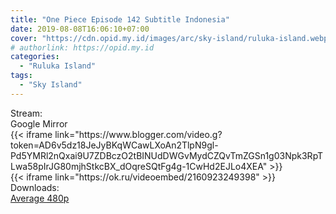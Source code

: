 ```yaml
---
title: "One Piece Episode 142 Subtitle Indonesia"
date: 2019-08-08T16:06:10+07:00
cover: "https://cdn.opid.my.id/images/arc/sky-island/ruluka-island.webp" # Optional, cover
# authorlink: https://opid.my.id
categories:
  - "Ruluka Island"
tags:
  - "Sky Island"
---
```

<div class="ui menu violet borderless inverted">
  <div class="header item active">
        Stream:
    </div>
  <a class="active item" data-tab="google">
    <i class="google drive icon"></i> Google
  </a>
  <a class="item nounderline" data-tab="mirror">
    <i class="odnoklassniki icon"></i> Mirror
  </a>
</div>
<div class="ui bottom attached tab segment active" style="border:0 !important;" data-tab="google">
{{< iframe link="https://www.blogger.com/video.g?token=AD6v5dz18JeJyBKqWCawLXoAn2TlpN9gl-Pd5YMRl2nQxai9U7ZDBczO2tBINUdDWGvMydCZQvTmZGSn1g03Npk3RpTLwa58pIrJG80mjhStkcBX_dOqreSQtFg4g-1CwHd2EJLo4XEA" >}}
</div>
<div class="ui bottom attached tab segment" style="border:0 !important;" data-tab="mirror">
{{< iframe link="https://ok.ru/videoembed/2160923249398" >}}
</div>
<div class="ui menu violet borderless inverted">
  <div class="header item active">
        Downloads:
    </div>
  <a class="item nounderline" href="https://ouo.io/o2LzgU" target="_blank" rel="dofollow"><i class="google drive icon"></i>
    Average 480p</a>
</div>